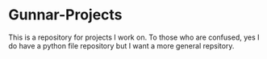 # Gunnar-Projects
This is a repository for projects I work on.
To those who are confused, yes I do have a python file repository but I want a more general repsitory.
